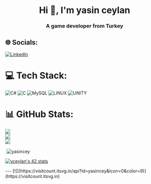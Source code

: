 <h1 align="center">Hi 👋, I'm yasin ceylan</h1>
<h3 align="center">A game developer from Turkey</h3>

## 🌐 Socials:
[![LinkedIn](https://img.shields.io/badge/LinkedIn-%230077B5.svg?logo=linkedin&logoColor=white)](https://linkedin.com/in/yasincey) 

# 💻 Tech Stack:
![C#](https://img.shields.io/badge/c%23-%23239120.svg?style=flat&logo=c-sharp&logoColor=white) ![C](https://img.shields.io/badge/c-%2300599C.svg?style=flat&logo=c&logoColor=white) ![MySQL](https://img.shields.io/badge/mysql-%2300f.svg?style=flat&logo=mysql&logoColor=white) ![LINUX](https://img.shields.io/badge/Linux-FCC624?style=flat&logo=linux&logoColor=black) ![UNITY](https://img.shields.io/badge/Unity-%2320232a.svg?style=flat&logo=unity&logoColor=white)
# 📊 GitHub Stats:
![](https://github-readme-stats.vercel.app/api?username=yasincey&theme=radical&hide_border=false&include_all_commits=true&count_private=true)<br/>
![](https://github-readme-streak-stats.herokuapp.com/?user=yasincey&theme=radical&hide_border=false)<br/>
![](https://github-readme-stats.vercel.app/api/top-langs/?username=yasincey&theme=radical&hide_border=false&include_all_commits=true&count_private=true&layout=compact)

<p>&nbsp;<img align="center" src="https://github-readme-stats.vercel.app/api?username=yasincey&show_icons=true&locale=en" alt="yasincey" /></p>
<p><a href="https://github.com/JaeSeoKim/badge42"><img src="https://badge42.vercel.app/api/v2/clif4b7as005408mfs8nbdb9j/stats?cursusId=21&coalitionId=198" alt="yceylan's 42 stats" /></a> </p>
---
[![](https://visitcount.itsvg.in/api?id=yasincey&icon=0&color=9)](https://visitcount.itsvg.in)

<!-- Proudly created with GPRM ( https://gprm.itsvg.in ) -->
